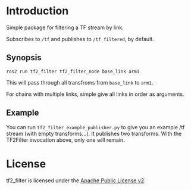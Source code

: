 # Introduction

Simple package for filtering a TF stream by link.

Subscribes to `/tf` and publishes to `/tf_filtered`, by default.

## Synopsis

`ros2 run tf2_filter tf2_filter_node base_link arm1`

This will pass through all transfroms from `base_link` to `arm1`.

For chains with multiple links, simple give all links in order as arguments.

## Example

You can run `tf2_filter_example_publisher.py` to give you an example /tf stream (with empty transforms...). It publishes two transforms. With the TF2Filter invocation above, only one will remain.

# License

tf2_filter is licensed under the [Apache Public License v2](LICENSE).
